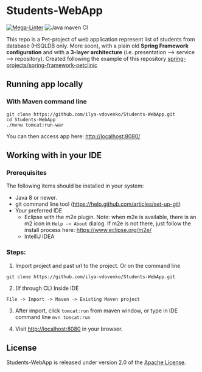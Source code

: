 # Students-WebApp
[![Mega-Linter](https://github.com/ilya-vdovenko/Students-WebApp/workflows/linter/badge.svg)](https://github.com/nvuillam/mega-linter#readme)
![Java maven CI](https://github.com/ilya-vdovenko/Students-WebApp/workflows/Java%20maven%20CI/badge.svg)

This repo is a Pet-project of web application represent list of students from database (HSQLDB only. More soon), with a plain old **Spring Framework configuration**
and with a **3-layer architecture** (i.e. presentation --> service --> repository). Created following the example of this repository [spring-projects/spring-framework-petclinic](https://github.com/spring-petclinic/spring-framework-petclinic)

## Running app locally

### With Maven command line

```
git clone https://github.com/ilya-vdovenko/Students-WebApp.git
cd Students-WebApp
./mvnw tomcat:run-war
```

You can then access app here: [http://localhost:8080/](http://localhost:8080/)


## Working with in your IDE

### Prerequisites
The following items should be installed in your system:
* Java 8 or newer.
* git command line tool (https://help.github.com/articles/set-up-git)
* Your preferred IDE 
  * Eclipse with the m2e plugin. Note: when m2e is available, there is an m2 icon in `Help -> About` dialog. If m2e is
  not there, just follow the install process here: https://www.eclipse.org/m2e/
  * IntelliJ IDEA

### Steps:

1) Import project and past url to the project. Or on the command line

```
git clone https://github.com/ilya-vdovenko/Students-WebApp.git
```

2) (If through CL) Inside IDE

```
File -> Import -> Maven -> Existing Maven project
```

3) After import, click `tomcat:run` from maven window, or type in IDE command line `mvn tomcat:run`

4) Visit [http://localhost:8080](http://localhost:8080) in your browser.


## License

Students-WebApp is released under version 2.0 of the [Apache License](https://www.apache.org/licenses/LICENSE-2.0).
